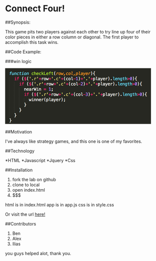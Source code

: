 # Connect Four!

##Synopsis:

 This game pits two players against each other to try line up four of their color pieces in either a row column or diagonal. The first player to accomplish this task wins.

##Code Example:

###win logic

![picture alt](Snippet.png)

##Motivation

 I've always like strategy games, and this one is one of my favorites.

 ##Technology

 *HTML
 *Javascript
 *Jquery
 *Css

##Installation

1. fork the lab on github
2. clone to local
3. open index.html
4. $$$

html is in index.html
app is in app.js
css is in style.css

Or visit the url [here!](http://exporter-tiger-32220.bitballoon.com/)

##Contributors

 1. Ben
 2. Alex
 3. Ilias

 you guys helped alot, thank you.

